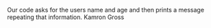 Our code asks for the users name and age and then prints a message repeating that information.
Kamron Gross